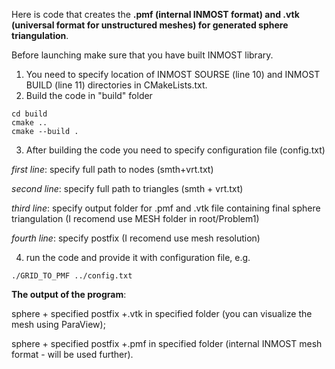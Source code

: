Here is code that creates the **.pmf (internal INMOST format) and .vtk (universal format for unstructured meshes) for generated sphere triangulation**. 

Before launching make sure that you have built INMOST library. 
1) You need to specify location of INMOST SOURSE (line 10) and INMOST BUILD (line 11) directories in CMakeLists.txt. 
2) Build the code in "build" folder
``` 
cd build 
cmake .. 
cmake --build .
``` 
3) After building the code you need to specify configuration file (config.txt) 

*first line*: specify full path to nodes (smth+vrt.txt)

*second line*: specify full path to triangles (smth + vrt.txt)

*third line*: specify output folder for .pmf and .vtk file containing final sphere triangulation (I recomend use MESH folder in root/Problem1)

*fourth line*: specify postfix (I recomend use mesh resolution)
 
4) run the code and provide it with configuration file, e.g.
``` 
./GRID_TO_PMF ../config.txt
``` 

**The output of the program**:

sphere + specified postfix +.vtk in specified folder (you can visualize the mesh using ParaView); 

sphere + specified postfix +.pmf in specified folder (internal INMOST mesh format - will be used further).
